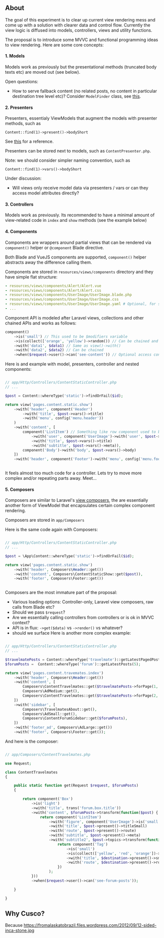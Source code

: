 ## About

The goal of this experiment is to clear up current view rendering mess and come up
with a solution with clearer data and control flow. Currently the view logic
is diffused into models, controllers, views and utility functions.

The proposal is to introduce some MVVC and functional programming ideas to view rendering.
Here are some core concepts:

#### 1. Models

Models work as previously but the presentational methods (truncated body texts etc) are moved out (see below).

Open questions:
* How to serve fallback content (no related posts, no content in particular destination tree level etc)? Consider ```ModelFinder``` class, see [this](https://laracasts.com/series/whatcha-working-on/episodes/3).


#### 2. Presenters

Presenters, essentialy ViewModels that augment the models with presenter methods, such as

```
Content::find(1)->present()->bodyShort
```

See [this](https://laracasts.com/series/whip-monstrous-code-into-shape/episodes/11) for a reference.

Presenters can be stored next to models, such as ```ContentPresenter.php```.

Note: we should consider simpler naming convention, such as

```
Content::find(1)->vars()->bodyShort
```

Under discussion:

* Will views only receive model data via presenters / vars or can they access model attributes directly?

#### 3. Controllers

Models work as previously. Its recommended to have a minimal amount of view-related code in ```index``` and ```show``` methods (see the example below)

#### 4. Components

Components are wrappers around partial views that can be rendered via ```component()``` helper or ```@component``` Blade directive. 

Both Blade and VueJS components are supported,  ```component()``` helper abstracts away the difference calling them. 

Components are stored in ```resources/views/components``` directory and they have simple flat structure:

```yaml
- resources/views/components/Alert/Alert.vue
- resources/views/components/Alert/Alert.css
- resources/views/components/UserImage/UserImage.blade.php
- resources/views/components/UserImage/UserImage.css
- resources/views/components/UserImage/UserImage.yaml # Optional, for styleguide
- ...
```

Component API is modeled after Laravel views, collections and other chained APIs and works as follows:

```php
component()
    ->is('small') // This used to be $modifiers variable
    ->is(collect(['orange', 'yellow')->random()) // Can be chained and dynamic
    ->with('data1', $data1) // Same as view()->with()
    ->with('data2', $data2) // Can be chained
    ->when($request->user()->can('see-content')) // Optional access control check
```

Here is and example with model, presenters, controller and nested components:

```php

// app/Http/Controllers/ContentStaticController.php
// ...

$post = Content::whereType('static')->findOrFail($id);

return view('pages.content.static.show')
    ->with('header', component('Header')
        ->with('title', $post->vars()->title)
        ->with('menu', config('menu.header'))
    )
    ->with('content', [
        component('ListItem') // Something like row component used to be
            ->with('user', component('UserImage')->with('user', $post->user->vars())
            ->with('title', $post->vars()->title)
            ->with('subtitle', $post->vars()->meta)),
        component('Body')->with('body', $post->vars()->body)
    ])
    ->with('header', component('Footer')->with('menu', config('menu.footer')))
    
```

It feels almost too much code for a controller. Lets try to move more complex and/or repeating parts away. Meet...

#### 5. Composers

Composers are similar to Laravel's [view composers](https://laravel.com/docs/5.2/views#view-composers), the are essentially another form of ViewModel that encapsulates certain complex component rendering.

Composers are stored in ```app/Composers```

Here is the same code again with Composers:

```php

// app/Http/Controllers/ContentStaticController.php
// ...

$post = \App\Content::whereType('static')->findOrFail($id);

return view('pages.content.static.show')
    ->with('header', Composers\Header::get())
    ->with('content', Composers\ContentStaticShow::get($post)),
    ->with('footer', Composers\Footer::get())
    
```

Composers are the most immature part of the proposal:

* Various loading options: Controller-only, Laravel view composers, raw calls from Blade etc?
* Should we pass ```$request```?
* Are we essentially calling controllers from controllers or is ok in MVVC context?
* API is in flux: ```->get($data)``` vs ```->render()``` vs whatever?
* should we surface 
Here is another more complex example:

```php

// app/Http/Controllers/ContentStaticController.php
// ...

$travelmatePosts = Content::whereType('travelmate')::getLatestPagedPosts(24);
$forumPosts =  Content::whereType('forum')::getLatestPosts(5);

return view('pages.content.travemates.index')
    ->with('header', Composers\Header::get())
    ->with('content', [
        Composers\ContentTravelmates::get($travelmatePosts->forPage(1, 12)),
        Composers\AdMedium::get(),
        Composers\ContentTravelmates::get($travelmatePosts->forPage(2, 12)),
    ])
    ->with('sidebar', [
        Composers\TravelmatesAbout::get(),
        Composers\AdSmall::get(),
        Composers\ContentForumSidebar::get($forumPosts),
    ])
    ->with('footer_ad', Composers\AdLarge::get())
    ->with('footer', Composers\Footer::get());

```

And here is the composer:

```php

// app/Composers/ContentTravelmates.php

use Request;

class ContentTravelmates
{

    public static function get(Request $request, $forumPosts)
    {

        return component('Box')
            ->is('light')
            ->with('title', trans('forum.box.title'))
            ->with('content', $forumPosts->transform(function($post) {
                return component('ListItem')
                    ->with('figure', component('UserImage')->is('small')->with('user', $post->user))
                    ->with('title', $post->present()->titleSmall)
                    ->with('route', $post->present()->route)
                    ->with('subtitle', $post->present()->meta)
                    ->with('subtitle2', $post->topics->transform(function($topic) {
                        return component('Tag')
                            ->is('small')
                            ->is(collect(['yellow', 'red', 'orange'])->random())
                            ->with('title', $destination->present()->smallTitle)
                            ->with('route', $destination->present()->route);
                        })
                    );
            }))
            ->when($request->user()->can('see-forum-posts'));

    }

}
```

## Why Cusco?

Because https://fromalaskatobrazil.files.wordpress.com/2012/09/12-sided-inca-stone.jpg